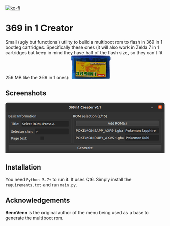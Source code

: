 [![ko-fi](https://www.ko-fi.com/img/githubbutton_sm.svg)](https://ko-fi.com/R6R21LO82)

# 369 in 1 Creator
Small (ugly but functional) utility to build a multiboot rom to flash in 369 in 1 bootleg cartridges. Specifically these ones (it will also work in Zelda 7 in 1 cartridges but keep in mind they have half of the flash size, so they can't fit 256 MB like the 369 in 1 ones): 
<img src="https://raw.githubusercontent.com/GrenderG/369in1Creator/master/etc/images/369in1.png" width=25% height=25%>

## Screenshots

![Tool screenshot](https://raw.githubusercontent.com/GrenderG/369in1Creator/master/etc/images/screenshot.png)

## Installation
You need `Python 3.7+` to run it. It uses Qt6. Simply install the `requirements.txt` and run `main.py`.

## Acknowledgements
**BennVenn** is the original author of the menu being used as a base to generate the multiboot rom.
